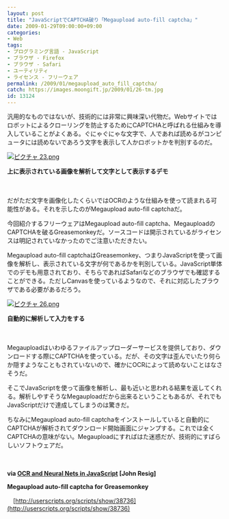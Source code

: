 ```yaml
---
layout: post
title: "JavaScriptでCAPTCHA破り「Megaupload auto-fill captcha」"
date: 2009-01-29T09:00:00+09:00
categories:
- Web
tags: 
- プログラミング言語 - JavaScript
- ブラウザ - Firefox
- ブラウザ - Safari
- ユーティリティ
- ライセンス - フリーウェア
permalink: /2009/01/megaupload_auto_fill_captcha/
catch: https://images.moongift.jp/2009/01/26-tm.jpg
id: 13124
---
```

汎用的なものではないが、技術的には非常に興味深い代物だ。Webサイトではロボットによるクローリングを防止するためにCAPTCHAと呼ばれる仕組みを導入していることがよくある。ぐにゃぐにゃな文字で、人であれば読めるがコンピュータには読めないであろう文字を表示して人かロボットかを判別するのだ。

  

[![ピクチャ 23.png](https://images.moongift.jp/2009/01/23-tm.jpg)](https://images.moongift.jp/2009/01/23.png)  
  
**上に表示されている画像を解析して文字として表示するデモ**

  

　

  

だがただ文字を画像化したくらいではOCRのような仕組みを使って読まれる可能性がある。それを示したのがMegaupload auto-fill captchaだ。

  

今回紹介するフリーウェアはMegaupload auto-fill captcha、MegauploadのCAPTCHAを破るGreasemonkeyだ。ソースコードは開示されているがライセンスは明記されていなかったのでご注意いただきたい。

  
<!--more-->

Megaupload auto-fill captchaはGreasemonkey、つまりJavaScriptを使って画像を解析し、表示されている文字が何であるかを判別している。JavaScript単体でのデモも用意されており、そちらであればSafariなどのブラウザでも確認することができる。ただしCanvasを使っているようなので、それに対応したブラウザである必要があるだろう。

  

[![ピクチャ 26.png](https://images.moongift.jp/2009/01/26-tm.jpg)](https://images.moongift.jp/2009/01/26.png)  
  
**自動的に解析して入力をする**

  

　

  

Megauploadはいわゆるファイルアップローダーサービスを提供しており、ダウンロードする際にCAPTCHAを使っている。だが、その文字は歪んでいたり何らか隠すようなこともされていないので、確かにOCRによって読めないことはなさそうだ。

  

そこでJavaScriptを使って画像を解析し、最も近いと思われる結果を返してくれる。解析しやすそうなMegauploadだから出来るということもあるが、それでもJavaScriptだけで達成してしまうのは驚きだ。

  

ちなみにMegaupload auto-fill captchaをインストールしていると自動的にCAPTCHAが解析されてダウンロード開始画面にジャンプする。これでは全くCAPTCHAの意味がない。Megauploadにすればはた迷惑だが、技術的にすばらしいソフトウェアだ。

  

　

  

**via [OCR and Neural Nets in JavaScript](http://ejohn.org/blog/ocr-and-neural-nets-in-javascript/) [John Resig]**

  

**Megaupload auto-fill captcha for Greasemonkey**  
  
　[http://userscripts.org/scripts/show/38736](http://userscripts.org/scripts/show/38736)

  
  
